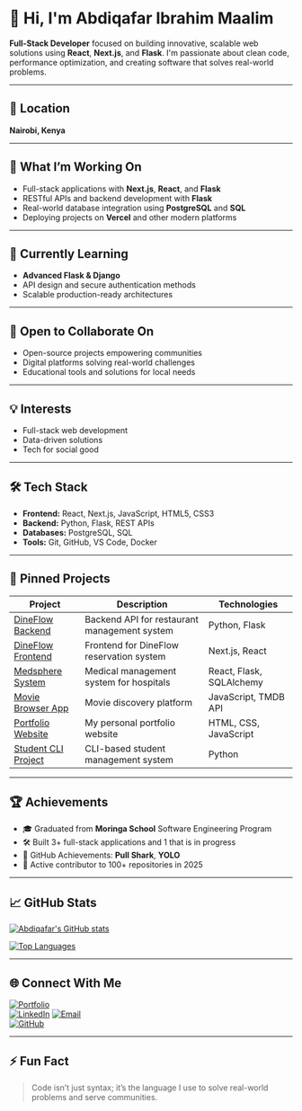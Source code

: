 # 👋 Hi, I'm Abdiqafar Ibrahim Maalim

**Full-Stack Developer** focused on building innovative, scalable web solutions using **React**, **Next.js**, and **Flask**. I'm passionate about clean code, performance optimization, and creating software that solves real-world problems.

---

## 📍 Location
**Nairobi, Kenya**

---

## 🚀 What I’m Working On
- Full-stack applications with **Next.js**, **React**, and **Flask**
- RESTful APIs and backend development with **Flask**
- Real-world database integration using **PostgreSQL** and **SQL**
- Deploying projects on **Vercel** and other modern platforms

---

## 🌱 Currently Learning
- **Advanced Flask & Django**
- API design and secure authentication methods
- Scalable production-ready architectures

---

## 👯 Open to Collaborate On
- Open-source projects empowering communities
- Digital platforms solving real-world challenges
- Educational tools and solutions for local needs

---

## 💡 Interests
- Full-stack web development
- Data-driven solutions
- Tech for social good

---

## 🛠️ Tech Stack
- **Frontend:** React, Next.js, JavaScript, HTML5, CSS3
- **Backend:** Python, Flask, REST APIs
- **Databases:** PostgreSQL, SQL
- **Tools:** Git, GitHub, VS Code, Docker

---

## 📌 Pinned Projects

| Project                         | Description                                                  | Technologies              |
|---------------------------------|--------------------------------------------------------------|---------------------------|
| [DineFlow Backend](https://github.com/abdiqafar-ai/Dineflow-backend) | Backend API for restaurant management system                 | Python, Flask             |
| [DineFlow Frontend](https://github.com/abdiqafar-ai/DineFlow-Frontend) | Frontend for DineFlow reservation system                     | Next.js, React            |
| [Medsphere System](https://github.com/abdiqafar-ai/Flask_React-app) | Medical management system for hospitals                      | React, Flask, SQLAlchemy  |
| [Movie Browser App](https://github.com/abdiqafar-ai/movie-browser-app) | Movie discovery platform                                     | JavaScript, TMDB API      |
| [Portfolio Website](https://github.com/abdiqafar-ai/my--personal-portfolio) | My personal portfolio website                                | HTML, CSS, JavaScript     |
| [Student CLI Project](https://github.com/abdiqafar-ai/phase3-cli-project) | CLI-based student management system                          | Python                    |

---

## 🏆 Achievements
- 🎓 Graduated from **Moringa School** Software Engineering Program
- 🛠️ Built 3+ full-stack applications and 1 that is in progress
- 🏅 GitHub Achievements: **Pull Shark**, **YOLO**
- 🚀 Active contributor to 100+ repositories in 2025

---

## 📈 GitHub Stats
[![Abdiqafar's GitHub stats](https://github-readme-stats.vercel.app/api?username=abdiqafar-ai&show_icons=true&theme=radical)](https://github.com/abdiqafar-ai)

[![Top Languages](https://github-readme-stats.vercel.app/api/top-langs/?username=abdiqafar-ai&layout=compact&theme=radical)](https://github.com/abdiqafar-ai)

---

## 🌐 Connect With Me

[![Portfolio](https://img.shields.io/badge/Portfolio-Visit-green?style=flat&logo=vercel)](https://my-portfolio-seven-gamma-56.vercel.app/)  
[![LinkedIn](https://img.shields.io/badge/LinkedIn-Connect-blue?style=flat&logo=linkedin)]([https://linkedin.com/in/abdiqafar-ibrahim-015127375](https://www.linkedin.com/in/abdiqafar-ibrahim-015127375/))  
[![Email](https://img.shields.io/badge/Email-Contact%20Me-red?style=flat&logo=gmail)](mailto:iabdiqafar24@gmail.com)  
[![GitHub](https://img.shields.io/badge/GitHub-Follow-black?style=flat&logo=github)](https://github.com/abdiqafar-ai)

---

## ⚡ Fun Fact
> Code isn’t just syntax; it’s the language I use to solve real-world problems and serve communities.


